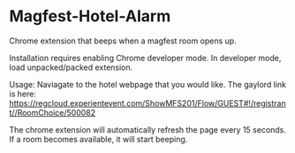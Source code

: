 # Magfest-Hotel-Alarm
Chrome extension that beeps when a magfest room opens up.

Installation requires enabling Chrome developer mode.
In developer mode, load unpacked/packed extension.

Usage:
Naviagate to the hotel webpage that you would like.
The gaylord link is here:
https://regcloud.experientevent.com/ShowMFS201/Flow/GUEST#!/registrant//RoomChoice/500082

The chrome extension will automatically refresh the page every 15 seconds.
If a room becomes available, it will start beeping.

